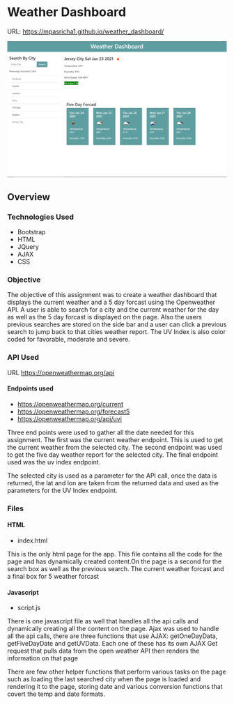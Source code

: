 # Weather Dashboard 
URL: https://mpasricha1.github.io/weather_dashboard/

![dashboard](assets/images/dashboard.png)

## Overview
### Technologies Used 
 * Bootstrap
 * HTML 
 * JQuery
 * AJAX
 * CSS

### Objective
The objective of this assignment was to create a weather dashboard that displays the current weather and a 5 day forcast using the Openweather API. A user is able to search for a city 
and the current weather for the day as well as the 5 day forcast is displayed on the page. Also the users previous searches are stored on the side bar and a user can click a previous search
to jump back to that cities weather report. The UV Index is also color coded for favorable, moderate and severe. 
### API Used
URL https://openweathermap.org/api
#### Endpoints used
 * https://openweathermap.org/current
 * https://openweathermap.org/forecast5
 * https://openweathermap.org/api/uvi

Three end points were used to gather all the date needed for this assignment. The first was the current weather endpoint. This is used to get the current weather from the selected city.
The second endpoint was used to get the five day weather report for the selected city. The final endpoint used was the uv index endpoint.

The selected city is used as a parameter for the API call, once the data is returned, the lat and lon are taken from the returned data and used as the parameters for the UV Index endpoint.
### Files
#### HTML 
 * index.html

This is the only html page for the app. This file contains all the code for the page and has dynamically created content.On the page is a second for the search box as well as the 
previous search. The current weather forcast and a final box for 5 weather forcast
#### Javascript 
 * script.js

There is one javascript file as well that handles all the api calls and dynamically creating all the content on the page. Ajax was used to handle all the api calls, there are three functions 
that use AJAX: getOneDayData, getFiveDayDate and getUVData. Each one of these has its own AJAX Get request that pulls data from the open weather API then renders the information on that page

There are few other helper functions that perform various tasks on the page such as loading the last searched city when the page is loaded and rendering it to the page, storing date and various 
conversion functions that covert the temp and date formats.




